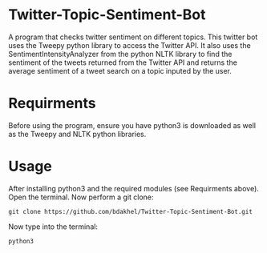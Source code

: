 # Twitter-Topic-Sentiment-Bot
A program that checks twitter sentiment on different topics. This twitter bot uses the Tweepy python library to access the Twitter API. It also uses the SentimentIntensityAnalyzer from the python NLTK library to find the sentiment of the tweets returned from the Twitter API and returns the average sentiment of a tweet search on a topic inputed by the user.

# Requirments
Before using the program, ensure you have python3 is downloaded as well as the Tweepy and NLTK python libraries. 

# Usage
After installing python3 and the required modules (see Requirments above). Open the terminal. Now perform a git clone: 
``` 
git clone https://github.com/bdakhel/Twitter-Topic-Sentiment-Bot.git
```
Now type into the terminal:
```
python3 
```
